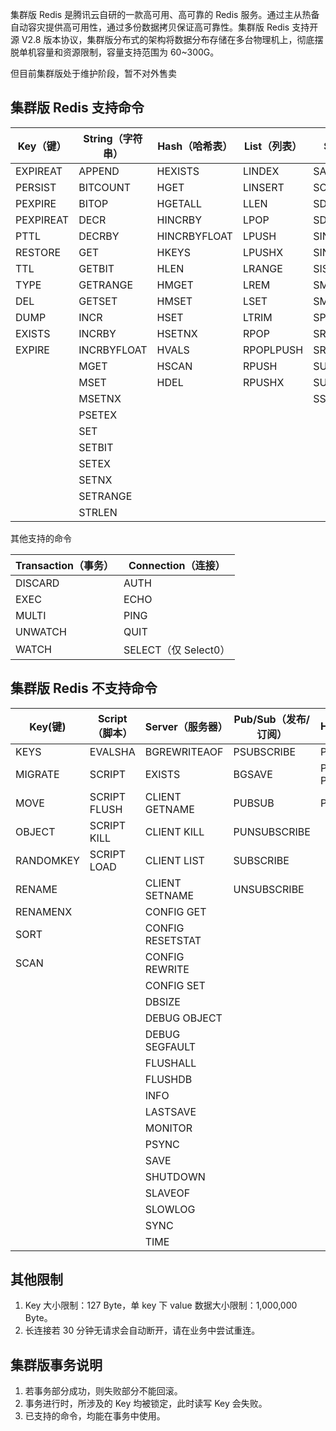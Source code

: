 集群版 Redis 是腾讯云自研的一款高可用、高可靠的 Redis 服务。通过主从热备自动容灾提供高可用性，通过多份数据拷贝保证高可靠性。集群版 Redis 支持开源 V2.8 版本协议，集群版分布式的架构将数据分布存储在多台物理机上，彻底摆脱单机容量和资源限制，容量支持范围为 60~300G。

但目前集群版处于维护阶段，暂不对外售卖

## 集群版 Redis 支持命令

|Key（键）|	String（字符串）|	Hash（哈希表）|	List（列表）|	Set（集合）	|SortedSet（有序集合）|
|---------|---------|---------|---------|---------|---------|
|EXPIREAT	|APPEND|	HEXISTS|	LINDEX|	SADD|	ZADD|
|PERSIST|	BITCOUNT|	HGET|	LINSERT	|SCARD|	ZCARD|
|PEXPIRE	|BITOP|	HGETALL	|LLEN	|SDIFF|	ZCOUNT|
|PEXPIREAT	|DECR|	HINCRBY	|LPOP	|SDIFFSTORE|	ZINCRBY|
|PTTL|	DECRBY|	HINCRBYFLOAT|	LPUSH|	SINTER	| ZRANGE|
|RESTORE|	GET|	HKEYS|	LPUSHX|	SINTERSTORE|	ZRANGEBYSCORE|
|TTL	|GETBIT	|HLEN|	LRANGE|	SISMEMBER|	ZRANK|
|TYPE|	GETRANGE	|HMGET|	LREM	|SMEMBERS|	ZREM|
|DEL|	GETSET|	HMSET|	LSET	|SMOVE|	ZREMRANGEBYRANK|
|DUMP|	INCR	|HSET|	LTRIM|	SPOP|	ZREMRANGEBYSCORE |
|EXISTS|	INCRBY|	HSETNX|	RPOP	|SRANDMEMBER|	ZREVRANGE|
|EXPIRE|	INCRBYFLOAT|	HVALS|	RPOPLPUSH|	SREM|	ZREVRANGEBYSCORE|
| 	|MGET|	HSCAN	|RPUSH|	SUNION|	ZREVRANK|
| 	|MSET|	HDEL|	RPUSHX|	SUNIONSTORE|	ZSCORE|
| 	|MSETNX|	 |	 |	SSCAN|	ZUNIONSTORE|
| 	|PSETEX|	| 	 |	 |	ZINTERSTORE|
| 	|SET|	 	| 	| 	|ZSCAN|
| 	|SETBIT| |	 	| 	 	|ZRANGEBYLEX|
| 	|SETEX|	 |	 	| 	|ZLEXCOUNT|
| 	|SETNX|	 |	 	| 	|ZREMRANGEBYLEX|
| 	|SETRANGE|	| 	| 	 |	 ||
| 	|STRLEN|	 |	| 	 |	 ||



其他支持的命令

|Transaction（事务）|	Connection（连接）|
|---------|---------|
|DISCARD|	AUTH|
|EXEC|	ECHO|
|MULTI|	PING|
|UNWATCH|	QUIT|
|WATCH|	SELECT（仅 Select0）|


## 集群版 Redis 不支持命令

|Key(键)	|Script（脚本）|	Server（服务器）|	Pub/Sub（发布/订阅）|	HyperLogLog|
|---------|---------|---------|---------|---------|
|KEYS	|EVALSHA|BGREWRITEAOF|PSUBSCRIBE|PFADD|
|MIGRATE|	SCRIPT| EXISTS	|BGSAVE|	PUBLISH	PFCOUNT|
|MOVE|	SCRIPT FLUSH|	CLIENT GETNAME	|PUBSUB|	PFMERGE|
|OBJECT|	SCRIPT KILL|	CLIENT KILL|	PUNSUBSCRIBE	 ||
|RANDOMKEY|	SCRIPT LOAD|	CLIENT LIST	|SUBSCRIBE  ||	 
|RENAME	| |	CLIENT SETNAME|	UNSUBSCRIBE	| |
|RENAMENX	| 	|CONFIG GET|	 	 ||
|SORT	 |	|CONFIG RESETSTAT|||	 	 
|SCAN	| |	CONFIG REWRITE||| 
| 	| 	|CONFIG SET|  |  |
| 	| 	| 	 	DBSIZE	 |  |  |
| 	| 	|	 	DEBUG OBJECT	|  |  |
| 	| 	| 	 	DEBUG SEGFAULT|  |  |	 	 
| 	| 	| 	 	FLUSHALL	 |  |  | 
| 	| 	| 	 	FLUSHDB	|  |  |
| 	| 	| 	 	INFO	 	 |  |  |
| 	| 	| 	 	LASTSAVE	|  |  | 
| 	| 	| 	 	MONITOR	 	 |  |  |
| 	| 	| 	 	PSYNC	 	 |  |  |
| 	| 	| 	 	SAVE	 	 |  |  |
| 	| 	| 	 	SHUTDOWN	|  |  |	 
| 	| 	| 	 	SLAVEOF	 	 |  |  |
| 	| 	| 	 	SLOWLOG	 	 |  |  |
| 	| 	| 	 	SYNC	 	 |  |  |
| 	| 	| 	 	TIME	 	 |  |  | |



##  其他限制
1. Key 大小限制：127 Byte，单 key 下 value 数据大小限制：1,000,000 Byte。
2. 长连接若 30 分钟无请求会自动断开，请在业务中尝试重连。

## 集群版事务说明

1. 若事务部分成功，则失败部分不能回滚。
2. 事务进行时，所涉及的 Key 均被锁定，此时读写 Key 会失败。
3. 已支持的命令，均能在事务中使用。

